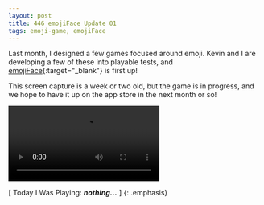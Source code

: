 ```yaml
---
layout: post
title: 446 emojiFace Update 01
tags: emoji-game, emojiFace
---
```

Last month, I designed a few games focused around emoji.  Kevin and I are developing a few of these into playable tests, and [emojiFace](http://www.foster-douglas.com/games/397-emojiface/){:target="_blank"} is first up!

This screen capture is a week or two old, but the game is in progress, and we hope to have it up on the app store in the next month or so!

![emojiFace Update 01](/img/games/446_emojiFace_Update_01.mov "emojiFace Update 01")

[ Today I Was Playing: ***nothing...*** ]
{: .emphasis}